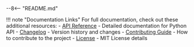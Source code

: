 --8<-- "README.md"

!!! note "Documentation Links"
    For full documentation, check out these additional resources:
    - [API Reference](api/index.md) - Detailed documentation for Python API
    - [Changelog](changelog.md) - Version history and changes
    - [Contributing Guide](contributing.md) - How to contribute to the project
    - [License](https://github.com/kelp/webdown/blob/main/LICENSE) - MIT License details

